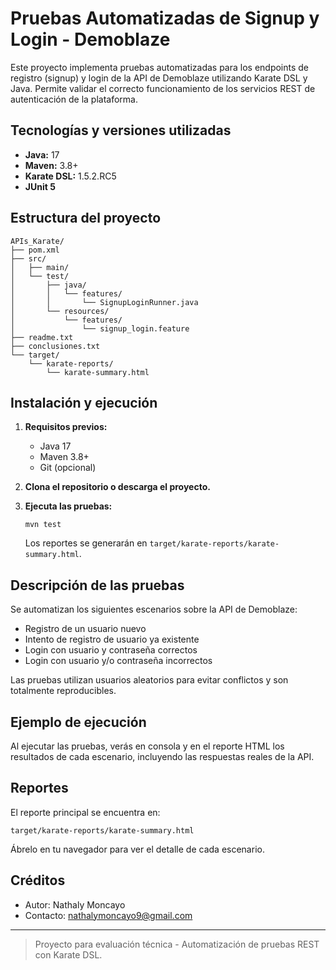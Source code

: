 # Pruebas Automatizadas de Signup y Login - Demoblaze

Este proyecto implementa pruebas automatizadas para los endpoints de registro (signup) y login de la API de Demoblaze utilizando Karate DSL y Java. Permite validar el correcto funcionamiento de los servicios REST de autenticación de la plataforma.

## Tecnologías y versiones utilizadas
- **Java:** 17
- **Maven:** 3.8+
- **Karate DSL:** 1.5.2.RC5
- **JUnit 5**

## Estructura del proyecto
```
APIs_Karate/
├── pom.xml
├── src/
│   ├── main/
│   └── test/
│       ├── java/
│       │   └── features/
│       │       └── SignupLoginRunner.java
│       └── resources/
│           └── features/
│               └── signup_login.feature
├── readme.txt
├── conclusiones.txt
└── target/
    └── karate-reports/
        └── karate-summary.html
```

## Instalación y ejecución
1. **Requisitos previos:**
   - Java 17
   - Maven 3.8+
   - Git (opcional)

2. **Clona el repositorio o descarga el proyecto.**

3. **Ejecuta las pruebas:**
   ```
   mvn test
   ```
   Los reportes se generarán en `target/karate-reports/karate-summary.html`.

## Descripción de las pruebas
Se automatizan los siguientes escenarios sobre la API de Demoblaze:
- Registro de un usuario nuevo
- Intento de registro de usuario ya existente
- Login con usuario y contraseña correctos
- Login con usuario y/o contraseña incorrectos

Las pruebas utilizan usuarios aleatorios para evitar conflictos y son totalmente reproducibles.

## Ejemplo de ejecución
Al ejecutar las pruebas, verás en consola y en el reporte HTML los resultados de cada escenario, incluyendo las respuestas reales de la API.

## Reportes
El reporte principal se encuentra en:
```
target/karate-reports/karate-summary.html
```
Ábrelo en tu navegador para ver el detalle de cada escenario.

## Créditos
- Autor: Nathaly Moncayo
- Contacto: nathalymoncayo9@gmail.com

---

> Proyecto para evaluación técnica - Automatización de pruebas REST con Karate DSL.

